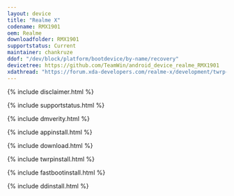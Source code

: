 ```yaml
---
layout: device
title: "Realme X"
codename: RMX1901
oem: Realme
downloadfolder: RMX1901
supportstatus: Current
maintainer: chankruze
ddof: "/dev/block/platform/bootdevice/by-name/recovery"
devicetree: https://github.com/TeamWin/android_device_realme_RMX1901
xdathread: "https://forum.xda-developers.com/realme-x/development/twrp-twrp-3-3-1-0-realme-x-t3970313"
---
```

{% include disclaimer.html %}

{% include supportstatus.html %}

{% include dmverity.html %}

{% include appinstall.html %}

{% include download.html %}

{% include twrpinstall.html %}

{% include fastbootinstall.html %}

{% include ddinstall.html %}
